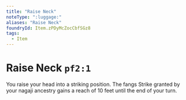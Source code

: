 ```yaml
---
title: "Raise Neck"
noteType: ":luggage:"
aliases: "Raise Neck"
foundryId: Item.zPDyMcZocCbfSGz8
tags:
  - Item
---
```


# Raise Neck `pf2:1`

You raise your head into a striking position. The fangs Strike granted by your nagaji ancestry gains a reach of 10 feet until the end of your turn.
